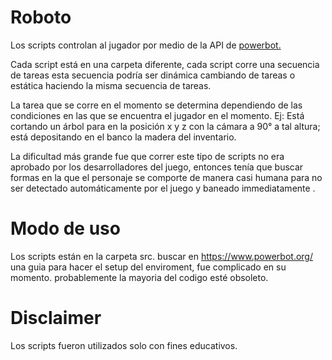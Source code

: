 # Roboto
Los scripts controlan al jugador por medio de la API de [powerbot.](https://www.powerbot.org/)

Cada script está en una carpeta diferente, cada script corre una secuencia de tareas esta secuencia podría ser dinámica cambiando de tareas o estática haciendo la misma secuencia de tareas.

La tarea que se corre en el momento se determina dependiendo de las condiciones en las que se encuentra el jugador en el momento. Ej: Está cortando un árbol para en la posición x y z con la cámara a 90° a tal altura; está depositando en el banco la madera del inventario.

La dificultad más grande fue que correr este tipo de scripts no era aprobado por los desarrolladores del juego, entonces tenía que buscar formas en la que el personaje se comporte de manera casi humana para no ser detectado automáticamente por el juego y baneado immediatamente .

# Modo de uso 
Los scripts están en la carpeta src.
buscar en https://www.powerbot.org/ una guia para hacer el setup del enviroment, fue complicado en su momento. probablemente la mayoria del codigo esté obsoleto.

# Disclaimer
Los scripts fueron utilizados solo con fines educativos.

